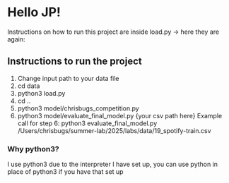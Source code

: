 # Hello JP!
Instructions on how to run this project are inside load.py -> here they are again:
## Instructions to run the project
1) Change input path to your data file
2) cd data 
3) python3 load.py
4) cd ..
5) python3 model/chrisbugs_competition.py
6) python3 model/evaluate_final_model.py {your csv path here}
Example call for step 6: python3 evaluate_final_model.py /Users/chrisbugs/summer-lab/2025/labs/data/19_spotify-train.csv
### Why python3?
I use python3 due to the interpreter I have set up, you can use python in place of python3 if you have that set up
